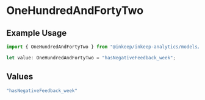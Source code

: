 # OneHundredAndFortyTwo

## Example Usage

```typescript
import { OneHundredAndFortyTwo } from "@inkeep/inkeep-analytics/models/operations";

let value: OneHundredAndFortyTwo = "hasNegativeFeedback_week";
```

## Values

```typescript
"hasNegativeFeedback_week"
```